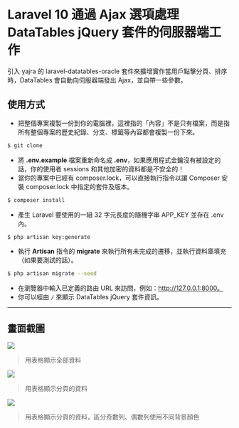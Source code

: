 # Laravel 10 通過 Ajax 選項處理 DataTables jQuery 套件的伺服器端工作

引入 yajra 的 laravel-datatables-oracle 套件來擴增實作當用戶點擊分頁、排序時，DataTables 會自動向伺服器端發出 Ajax，並自帶一些參數。

## 使用方式
- 把整個專案複製一份到你的電腦裡，這裡指的「內容」不是只有檔案，而是指所有整個專案的歷史紀錄、分支、標籤等內容都會複製一份下來。
```sh
$ git clone
```
- 將 __.env.example__ 檔案重新命名成 __.env__，如果應用程式金鑰沒有被設定的話，你的使用者 sessions 和其他加密的資料都是不安全的！
- 當你的專案中已經有 composer.lock，可以直接執行指令以讓 Composer 安裝 composer.lock 中指定的套件及版本。
```sh
$ composer install
```
- 產生 Laravel 要使用的一組 32 字元長度的隨機字串 APP_KEY 並存在 .env 內。
```sh
$ php artisan key:generate
```
- 執行 __Artisan__ 指令的 __migrate__ 來執行所有未完成的遷移，並執行資料庫填充（如果要測試的話）。
```sh
$ php artisan migrate --seed
```
- 在瀏覽器中輸入已定義的路由 URL 來訪問，例如：http://127.0.0.1:8000。
- 你可以經由 `/` 來顯示 DataTables jQuery 套件資訊。

----

## 畫面截圖
![](https://i.imgur.com/DTzG4wx.png)
> 用表格顯示全部資料

![](https://i.imgur.com/HvOa02y.png)
> 用表格顯示分頁的資料

![](https://i.imgur.com/42pYhtf.png)
> 用表格顯示分頁的資料，區分奇數列、偶數列使用不同背景顏色